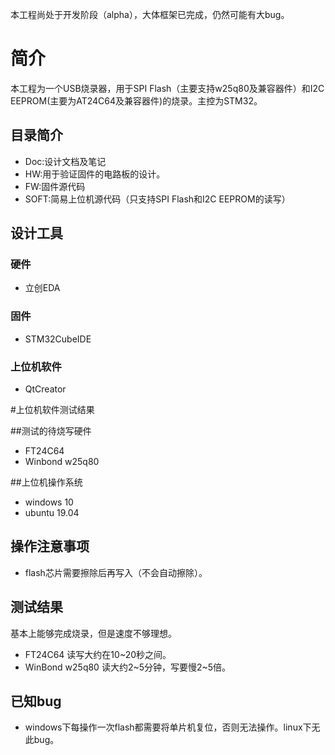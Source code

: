 本工程尚处于开发阶段（alpha），大体框架已完成，仍然可能有大bug。

# 简介

本工程为一个USB烧录器，用于SPI Flash（主要支持w25q80及兼容器件）和I2C EEPROM(主要为AT24C64及兼容器件)的烧录。主控为STM32。

## 目录简介

* Doc:设计文档及笔记
* HW:用于验证固件的电路板的设计。
* FW:固件源代码
* SOFT:简易上位机源代码（只支持SPI Flash和I2C EEPROM的读写）



## 设计工具

### 硬件

* 立创EDA

### 固件

* STM32CubeIDE

### 上位机软件

* QtCreator

#上位机软件测试结果

##测试的待烧写硬件

* FT24C64
* Winbond w25q80

##上位机操作系统

* windows 10
* ubuntu 19.04

## 操作注意事项

* flash芯片需要擦除后再写入（不会自动擦除）。

## 测试结果

基本上能够完成烧录，但是速度不够理想。

* FT24C64 读写大约在10~20秒之间。
* WinBond w25q80 读大约2~5分钟，写要慢2~5倍。

## 已知bug

* windows下每操作一次flash都需要将单片机复位，否则无法操作。linux下无此bug。
